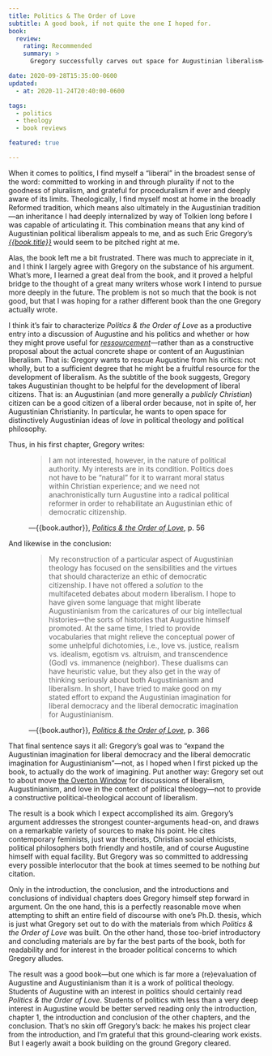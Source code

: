 ```yaml
---
title: Politics & The Order of Love
subtitle: A good book, if not quite the one I hoped for.
book:
  review:
    rating: Recommended
    summary: >
      Gregory successfully carves out space for Augustinian liberalism—but I (still!) eagerly await a book building on the ground Gregory cleared.

date: 2020-09-28T15:35:00-0600
updated:
  - at: 2020-11-24T20:40:00-0600

tags:
  - politics
  - theology
  - book reviews

featured: true

---
```


When it comes to politics, I find myself a “liberal” in the broadest sense of the word: committed to working in and through plurality if not to the goodness of pluralism, and grateful for proceduralism if ever and deeply aware of its limits. Theologically, I find myself most at home in the broadly Reformed tradition, which means also ultimately in the Augustinian tradition—an inheritance I had deeply internalized by way of Tolkien long before I was capable of articulating it. This combination means that any kind of Augustinian political liberalism appeals to me, and as such Eric Gregory’s [<cite>{{book.title}}</cite>]({{book.link}}) would seem to be pitched right at me.

Alas, the book left me a bit frustrated. There was much to appreciate in it, and I think I largely agree with Gregory on the substance of his argument. What’s more, I learned a great deal from the book, and it proved a helpful bridge to the thought of a great many writers whose work I intend to pursue more deeply in the future. The problem is not so much that the book is not good, but that I was hoping for a rather different book than the one Gregory actually wrote.

I think it’s fair to characterize <cite>Politics & the Order of Love</cite> as a productive entry into a discussion of Augustine and his politics and whether or how they might prove useful for [*ressourcement*](https://en.wikipedia.org/wiki/Nouvelle_th%C3%A9ologie)—rather than as a constructive proposal about the actual concrete shape or content of an Augustinian liberalism. That is: Gregory wants to rescue Augustine from his critics: not wholly, but to a sufficient degree that he might be a fruitful resource for the development of liberalism. As the subtitle of the book suggests, Gregory takes Augustinian thought to be helpful for the development of liberal citizens. That is: an Augustinian (and more generally a *publicly Christian*) citizen can be a good citizen of a liberal order because, not in spite of, her Augustinian Christianity. In particular, he wants to open space for distinctively Augustinian ideas of *love* in political theology and political philosophy.

Thus, in his first chapter, Gregory writes:

<figure class="quotation">

> I am not interested, however, in the nature of political authority. My interests are in its condition. Politics does not have to be “natural” for it to warrant moral status within Christian experience; and we need not anachronistically turn Augustine into a radical political reformer in order to rehabilitate an Augustinian ethic of democratic citizenship.

<figcaption>—{{book.author}}, <a href="{{book.link}}"><cite>Politics & the Order of Love</cite></a>, p. 56</figcaption>

</figure>

And likewise in the conclusion:

<figure class="quotation">

> My reconstruction of a particular aspect of Augustinian theology has focused on the sensibilities and the virtues that should characterize an ethic of democratic citizenship. I have not offered a *solution* to the multifaceted debates about modern liberalism. I hope to have given some language that might liberate Augustinianism from the caricatures of our big intellectual histories—the sorts of histories that Augustine himself promoted. At the same time, I tried to provide vocabularies that might relieve the conceptual power of some unhelpful dichotomies, i.e., love vs. justice, realism vs. idealism, egotism vs. altruism, and transcendence (God) vs. immanence (neighbor). These dualisms can have heuristic value, but they also get in the way of thinking seriously about both Augustinianism and liberalism. In short, I have tried to make good on my stated effort to expand the Augustinian imagination for liberal democracy and the liberal democratic imagination for Augustinianism. 

<figcaption>—{{book.author}}, <a href="{{book.link}}"><cite>Politics & the Order of Love</cite></a>, p. 366</figcaption>

</figure>

That final sentence says it all: Gregory’s goal was to “expand the Augustinian imagination for liberal democracy and the liberal democratic imagination for Augustinianism”—not, as I hoped when I first picked up the book, to actually do the work of imagining. Put another way: Gregory set out to about move [the Overton Window](https://en.wikipedia.org/wiki/Overton_window) for discussions of liberalism, Augustinianism, and love in the context of political theology—not to provide a constructive political-theological account of liberalism.

The result is a book which I expect accomplished its aim. Gregory’s argument addresses the strongest counter-arguments head-on, and draws on a remarkable variety of sources to make his point. He cites contemporary feminists, just war theorists, Christian social ethicists, political philosophers both friendly and hostile, and of course Augustine himself with equal facility. But Gregory was so committed to addressing every possible interlocutor that the book at times seemed to be nothing *but* citation.

Only in the introduction, the conclusion, and the introductions and conclusions of individual chapters does Gregory himself step forward in argument. On the one hand, this is a perfectly reasonable move when attempting to shift an entire field of discourse with one’s Ph.D. thesis, which is just what Gregory set out to do with the materials from which <cite>Politics & the Order of Love</cite> was built. On the other hand, those too-brief introductory and concluding materials are by far the best parts of the book, both for readability and for interest in the broader political concerns to which Gregory alludes.

The result was a good book—but one which is far more a (re)evaluation of Augustine and Augustinianism than it is a work of political theology. Students of Augustine with an interest in politics should certainly read <cite>Politics & the Order of Love</cite>. Students of politics with less than a very deep interest in Augustine would be better served reading only the introduction, chapter 1, the introduction and conclusion of the other chapters, and the conclusion. That’s no skin off Gregory’s back: he makes his project clear from the introduction, and I’m grateful that this ground-clearing work exists. But I eagerly await a book building on the ground Gregory cleared.
